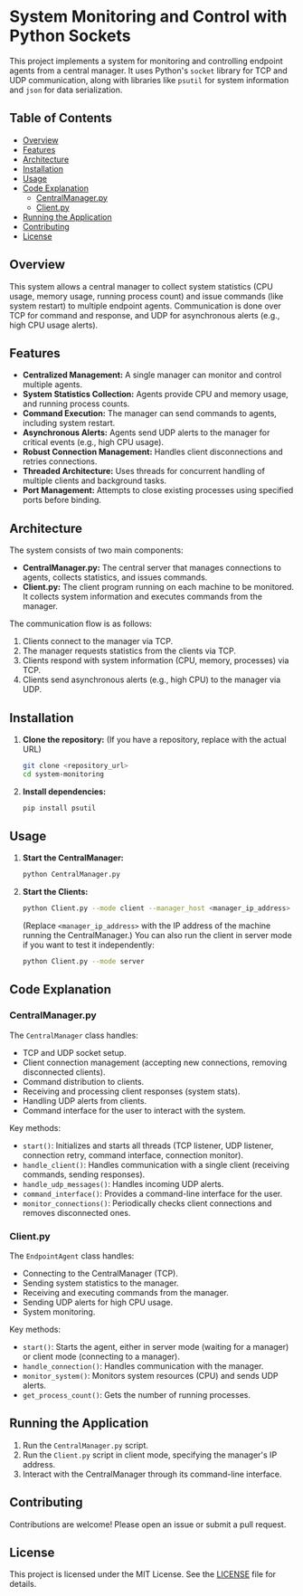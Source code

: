 # System Monitoring and Control with Python Sockets

This project implements a system for monitoring and controlling endpoint agents from a central manager. It uses Python's `socket` library for TCP and UDP communication, along with libraries like `psutil` for system information and `json` for data serialization.

## Table of Contents

- [Overview](#overview)
- [Features](#features)
- [Architecture](#architecture)
- [Installation](#installation)
- [Usage](#usage)
- [Code Explanation](#code-explanation)
    - [CentralManager.py](#centralmanagerpy)
    - [Client.py](#clientpy)
- [Running the Application](#running-the-application)
- [Contributing](#contributing)
- [License](#license)

## Overview

This system allows a central manager to collect system statistics (CPU usage, memory usage, running process count) and issue commands (like system restart) to multiple endpoint agents.  Communication is done over TCP for command and response, and UDP for asynchronous alerts (e.g., high CPU usage alerts).

## Features

* **Centralized Management:**  A single manager can monitor and control multiple agents.
* **System Statistics Collection:** Agents provide CPU and memory usage, and running process counts.
* **Command Execution:** The manager can send commands to agents, including system restart.
* **Asynchronous Alerts:** Agents send UDP alerts to the manager for critical events (e.g., high CPU usage).
* **Robust Connection Management:** Handles client disconnections and retries connections.
* **Threaded Architecture:** Uses threads for concurrent handling of multiple clients and background tasks.
* **Port Management:** Attempts to close existing processes using specified ports before binding.

## Architecture

The system consists of two main components:

* **CentralManager.py:** The central server that manages connections to agents, collects statistics, and issues commands.
* **Client.py:** The client program running on each machine to be monitored. It collects system information and executes commands from the manager.

The communication flow is as follows:

1.  Clients connect to the manager via TCP.
2.  The manager requests statistics from the clients via TCP.
3.  Clients respond with system information (CPU, memory, processes) via TCP.
4.  Clients send asynchronous alerts (e.g., high CPU) to the manager via UDP.

## Installation

1.  **Clone the repository:** (If you have a repository, replace with the actual URL)
    ```bash
    git clone <repository_url>
    cd system-monitoring
    ```

2.  **Install dependencies:**
    ```bash
    pip install psutil
    ```

## Usage

1.  **Start the CentralManager:**
    ```bash
    python CentralManager.py
    ```

2.  **Start the Clients:**
    ```bash
    python Client.py --mode client --manager_host <manager_ip_address>
    ```
    (Replace `<manager_ip_address>` with the IP address of the machine running the CentralManager.)  You can also run the client in server mode if you want to test it independently:
    ```bash
    python Client.py --mode server
    ```

## Code Explanation

### CentralManager.py

The `CentralManager` class handles:

*   TCP and UDP socket setup.
*   Client connection management (accepting new connections, removing disconnected clients).
*   Command distribution to clients.
*   Receiving and processing client responses (system stats).
*   Handling UDP alerts from clients.
*   Command interface for the user to interact with the system.

Key methods:

*   `start()`: Initializes and starts all threads (TCP listener, UDP listener, connection retry, command interface, connection monitor).
*   `handle_client()`: Handles communication with a single client (receiving commands, sending responses).
*   `handle_udp_messages()`: Handles incoming UDP alerts.
*   `command_interface()`: Provides a command-line interface for the user.
*   `monitor_connections()`: Periodically checks client connections and removes disconnected ones.

### Client.py

The `EndpointAgent` class handles:

*   Connecting to the CentralManager (TCP).
*   Sending system statistics to the manager.
*   Receiving and executing commands from the manager.
*   Sending UDP alerts for high CPU usage.
*   System monitoring.

Key methods:

*   `start()`: Starts the agent, either in server mode (waiting for a manager) or client mode (connecting to a manager).
*   `handle_connection()`: Handles communication with the manager.
*   `monitor_system()`: Monitors system resources (CPU) and sends UDP alerts.
*   `get_process_count()`: Gets the number of running processes.

## Running the Application

1.  Run the `CentralManager.py` script.
2.  Run the `Client.py` script in client mode, specifying the manager's IP address.
3.  Interact with the CentralManager through its command-line interface.

## Contributing

Contributions are welcome! Please open an issue or submit a pull request.

## License

This project is licensed under the MIT License. See the [LICENSE](LICENSE) file for details.
